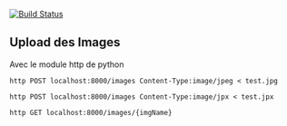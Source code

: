 [![Build Status](https://travis-ci.org/zelazna/falconUpload.svg?branch=master)](https://travis-ci.org/zelazna/falconUpload)
## Upload des Images

Avec le module http de python

```http POST localhost:8000/images Content-Type:image/jpeg < test.jpg```

```http POST localhost:8000/images Content-Type:image/jpx < test.jpx```

```http GET localhost:8000/images/{imgName}```